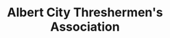 ---
layout: repo
title: "Albert City Threshermen's Association"
id: 11926
permalink: repos/11926/
---